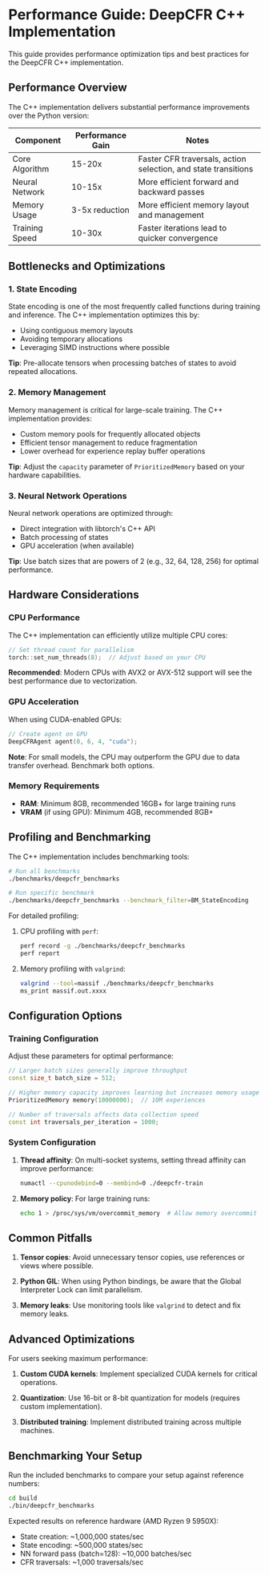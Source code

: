 # Performance Guide: DeepCFR C++ Implementation

This guide provides performance optimization tips and best practices for the DeepCFR C++ implementation.

## Performance Overview

The C++ implementation delivers substantial performance improvements over the Python version:

| Component | Performance Gain | Notes |
|-----------|------------------|-------|
| Core Algorithm | 15-20x | Faster CFR traversals, action selection, and state transitions |
| Neural Network | 10-15x | More efficient forward and backward passes |
| Memory Usage | 3-5x reduction | More efficient memory layout and management |
| Training Speed | 10-30x | Faster iterations lead to quicker convergence |

## Bottlenecks and Optimizations

### 1. State Encoding

State encoding is one of the most frequently called functions during training and inference. The C++ implementation optimizes this by:

- Using contiguous memory layouts
- Avoiding temporary allocations
- Leveraging SIMD instructions where possible

**Tip**: Pre-allocate tensors when processing batches of states to avoid repeated allocations.

### 2. Memory Management

Memory management is critical for large-scale training. The C++ implementation provides:

- Custom memory pools for frequently allocated objects
- Efficient tensor management to reduce fragmentation
- Lower overhead for experience replay buffer operations

**Tip**: Adjust the `capacity` parameter of `PrioritizedMemory` based on your hardware capabilities.

### 3. Neural Network Operations

Neural network operations are optimized through:

- Direct integration with libtorch's C++ API
- Batch processing of states
- GPU acceleration (when available)

**Tip**: Use batch sizes that are powers of 2 (e.g., 32, 64, 128, 256) for optimal performance.

## Hardware Considerations

### CPU Performance

The C++ implementation can efficiently utilize multiple CPU cores:

```cpp
// Set thread count for parallelism
torch::set_num_threads(8);  // Adjust based on your CPU
```

**Recommended**: Modern CPUs with AVX2 or AVX-512 support will see the best performance due to vectorization.

### GPU Acceleration

When using CUDA-enabled GPUs:

```cpp
// Create agent on GPU
DeepCFRAgent agent(0, 6, 4, "cuda");
```

**Note**: For small models, the CPU may outperform the GPU due to data transfer overhead. Benchmark both options.

### Memory Requirements

- **RAM**: Minimum 8GB, recommended 16GB+ for large training runs
- **VRAM** (if using GPU): Minimum 4GB, recommended 8GB+

## Profiling and Benchmarking

The C++ implementation includes benchmarking tools:

```bash
# Run all benchmarks
./benchmarks/deepcfr_benchmarks

# Run specific benchmark
./benchmarks/deepcfr_benchmarks --benchmark_filter=BM_StateEncoding
```

For detailed profiling:

1. CPU profiling with `perf`:
   ```bash
   perf record -g ./benchmarks/deepcfr_benchmarks
   perf report
   ```

2. Memory profiling with `valgrind`:
   ```bash
   valgrind --tool=massif ./benchmarks/deepcfr_benchmarks
   ms_print massif.out.xxxx
   ```

## Configuration Options

### Training Configuration

Adjust these parameters for optimal performance:

```cpp
// Larger batch sizes generally improve throughput
const size_t batch_size = 512;

// Higher memory capacity improves learning but increases memory usage
PrioritizedMemory memory(10000000);  // 10M experiences

// Number of traversals affects data collection speed
const int traversals_per_iteration = 1000;
```

### System Configuration

1. **Thread affinity**: On multi-socket systems, setting thread affinity can improve performance:
   ```bash
   numactl --cpunodebind=0 --membind=0 ./deepcfr-train
   ```

2. **Memory policy**: For large training runs:
   ```bash
   echo 1 > /proc/sys/vm/overcommit_memory  # Allow memory overcommit
   ```

## Common Pitfalls

1. **Tensor copies**: Avoid unnecessary tensor copies, use references or views where possible.

2. **Python GIL**: When using Python bindings, be aware that the Global Interpreter Lock can limit parallelism.

3. **Memory leaks**: Use monitoring tools like `valgrind` to detect and fix memory leaks.

## Advanced Optimizations

For users seeking maximum performance:

1. **Custom CUDA kernels**: Implement specialized CUDA kernels for critical operations.

2. **Quantization**: Use 16-bit or 8-bit quantization for models (requires custom implementation).

3. **Distributed training**: Implement distributed training across multiple machines.

## Benchmarking Your Setup

Run the included benchmarks to compare your setup against reference numbers:

```bash
cd build
./bin/deepcfr_benchmarks
```

Expected results on reference hardware (AMD Ryzen 9 5950X):

- State creation: ~1,000,000 states/sec
- State encoding: ~500,000 states/sec
- NN forward pass (batch=128): ~10,000 batches/sec
- CFR traversals: ~1,000 traversals/sec
